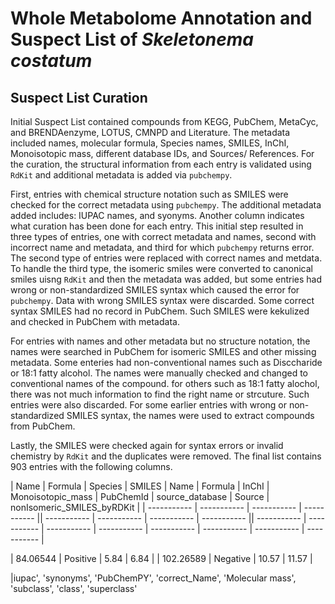# Whole Metabolome Annotation and Suspect List of _Skeletonema costatum_

## Suspect List Curation
Initial Suspect List contained compounds from KEGG, PubChem, MetaCyc, and BRENDAenzyme, LOTUS, CMNPD and Literature. The metadata included names, molecular formula, Species names, SMILES, InChI, Monoisotopic mass, different database IDs, and Sources/ References. For the curation, the structural information from each entry is validated using ```RdKit``` and additional metadata is added via ```pubchempy```. 

First, entries with chemical structure notation such as SMILES were checked for the correct metadata using ```pubchempy```. The additional metadata added includes: IUPAC names, and syonyms. Another column indicates what curation has been done for each entry. This initial step resulted in three types of entries, one with correct metadata and names, second with incorrect name and metadata, and third for which ```pubchempy``` returns error. The second type of entries were replaced with correct names and metdata. To handle the third type, the isomeric smiles were converted to canonical smiles uisng ```RdKit``` and then the metadata was added, but some entries had wrong or non-standardized SMILES syntax which caused the error for ```pubchempy```. Data with wrong SMILES syntax were discarded. Some correct syntax SMILES had no record in PubChem. Such SMILES were kekulized and checked in PubChem with metadata.

For entries with names and other metadata but no structure notation, the names were searched in PubChem for isomeric SMILES and other missing metadata. Some enteries had non-conventional names such as Disccharide or 18:1 fatty alcohol. The names were manually checked and changed to conventional names of the compound. for others such as 18:1 fatty alochol, there was not much information to find the right name or strcuture. Such entries were also discarded. For some earlier entries with wrong or non-standardized SMILES syntax, the names were used to extract compounds from PubChem.

Lastly, the SMILES were checked again for syntax errors or invalid chemistry by ```RdKit``` and the duplicates were removed. The final list contains 903 entries with the following columns.

| Name | Formula | Species | SMILES | Name | Formula | InChI | Monoisotopic_mass | PubChemId | source_database | Source | nonIsomeric_SMILES_byRDKit | 
| ----------- | ----------- | ----------- | ----------- || ----------- | ----------- | ----------- | ----------- || ----------- | ----------- | ----------- | ----------- | ----------- | ----------- | ----------- | ----------- |


| 84.06544 | Positive | 5.84 | 6.84 |
| 102.26589 | Negative | 10.57 | 11.57 |


|iupac', 'synonyms', 'PubChemPY',
       'correct_Name', 'Molecular mass', 'subclass', 'class', 'superclass'
